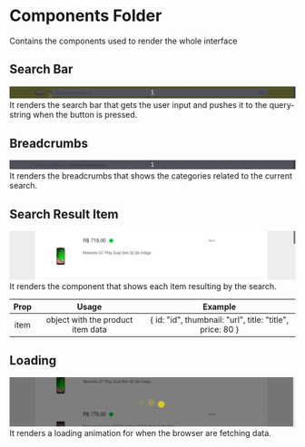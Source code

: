 # Components Folder

Contains the components used to render the whole interface

## Search Bar

![search bar preview](../../../docs/searchbar.gif)
It renders the search bar that gets the user input and pushes it to the query-string when the button is pressed.

## Breadcrumbs

![search bar preview](../../../docs/breadcrumbs.gif)
It renders the breadcrumbs that shows the categories related to the current search.

## Search Result Item

![search bar preview](../../../docs/result-search-item.gif)
It renders the component that shows each item resulting by the search.

| Prop |               Usage               |                          Example                          |
| :--: | :-------------------------------: | :-------------------------------------------------------: |
| item | object with the product item data | { id: "id", thumbnail: "url", title: "title", price: 80 } |

## Loading

![search bar preview](../../../docs/loading.gif)
It renders a loading animation for when the browser are fetching data.
